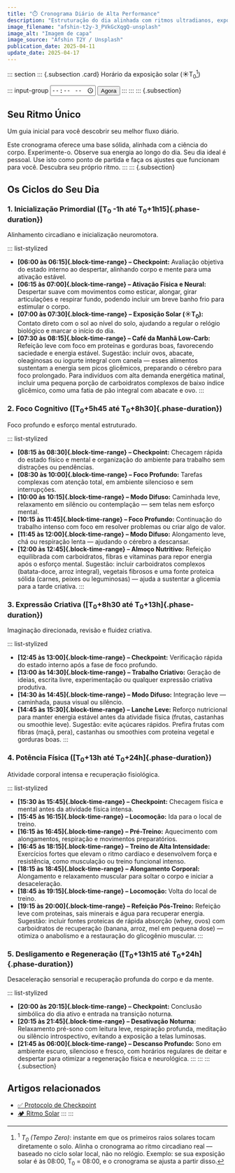 ```yaml
---
title: "⏱️ Cronograma Diário de Alta Performance"
description: "Estruturação do dia alinhada com ritmos ultradianos, exposição solar, checkpoints estratégicos e máxima performance cognitiva e física."
image_filename: "afshin-t2y-3_PVkGcXqgQ-unsplash"
image_alt: "Imagem de capa"
image_source: "Afshin T2Y / Unsplash"
publication_date: 2025-04-11
update_date: 2025-04-17
---
```

::: section
::: {.subsection .card}
<label for="start-time">Horário da exposição solar (☀️T<sub>0</sub>[^1])</label>

[^1]: <sup>1</sup> _T<sub>0</sub> (Tempo Zero)_: instante em que os primeiros raios solares tocam diretamente o solo. Alinha o cronograma ao ritmo circadiano real — baseado no ciclo solar local, não no relógio. Exemplo: se sua exposição solar é às 08:00, T<sub>0</sub> = 08:00, e o cronograma se ajusta a partir disso.

::: input-group
<input type="time" id="start-time" />
<button id="now-btn">Agora</button>
:::
:::
::: {.subsection}
## Seu Ritmo Único
<p class="subheading">Um guia inicial para você descobrir seu melhor fluxo diário.</p>

Este cronograma oferece uma base sólida, alinhada com a ciência do corpo. Experimente-o. Observe sua energia ao longo do dia. Seu dia ideal é pessoal. Use isto como ponto de partida e faça os ajustes que funcionam para você. Descubra seu próprio ritmo.
:::
::: {.subsection}
## Os Ciclos do Seu Dia
### 1. Inicialização Primordial ([T<sub>0</sub> -1h até T<sub>0</sub>+1h15]{.phase-duration})
<p class="subheading">Alinhamento circadiano e inicialização neuromotora.</p>

::: list-stylized
* **[06:00 às 06:15]{.block-time-range} – Checkpoint:** Avaliação objetiva do estado interno ao despertar, alinhando corpo e mente para uma ativação estável.
* **[06:15 às 07:00]{.block-time-range} – Ativação Física e Neural:** Despertar suave com movimentos como esticar, alongar, girar articulações e respirar fundo, podendo incluir um breve banho frio para estimular o corpo.
* **[07:00 às 07:30]{.block-time-range} – Exposição Solar (☀️T<sub>0</sub>):** Contato direto com o sol ao nível do solo, ajudando a regular o relógio biológico e marcar o início do dia.
* **[07:30 às 08:15]{.block-time-range} – Café da Manhã Low-Carb:** Refeição leve com foco em proteínas e gorduras boas, favorecendo saciedade e energia estável. Sugestão: incluir ovos, abacate, oleaginosas ou iogurte integral com canela — esses alimentos sustentam a energia sem picos glicêmicos, preparando o cérebro para foco prolongado. Para indivíduos com alta demanda energética matinal, incluir uma pequena porção de carboidratos complexos de baixo índice glicêmico, como uma fatia de pão integral com abacate e ovo.
:::

### 2. Foco Cognitivo ([T<sub>0</sub>+5h45 até T<sub>0</sub>+8h30]{.phase-duration})
<p class="subheading">Foco profundo e esforço mental estruturado.</p>

::: list-stylized
* **[08:15 às 08:30]{.block-time-range} – Checkpoint:** Checagem rápida do estado físico e mental e organização do ambiente para trabalho sem distrações ou pendências.
* **[08:30 às 10:00]{.block-time-range} – Foco Profundo:** Tarefas complexas com atenção total, em ambiente silencioso e sem interrupções.
* **[10:00 às 10:15]{.block-time-range} – Modo Difuso:** Caminhada leve, relaxamento em silêncio ou contemplação — sem telas nem esforço mental.
* **[10:15 às 11:45]{.block-time-range} – Foco Profundo:** Continuação do trabalho intenso com foco em resolver problemas ou criar algo de valor.
* **[11:45 às 12:00]{.block-time-range} – Modo Difuso:** Alongamento leve, chá ou respiração lenta — ajudando o cérebro a descansar.
* **[12:00 às 12:45]{.block-time-range} – Almoço Nutritivo:** Refeição equilibrada com carboidratos, fibras e vitaminas para repor energia após o esforço mental. Sugestão: incluir carboidratos complexos (batata-doce, arroz integral), vegetais fibrosos e uma fonte proteica sólida (carnes, peixes ou leguminosas) — ajuda a sustentar a glicemia para a tarde criativa.
:::

### 3. Expressão Criativa ([T<sub>0</sub>+8h30 até T<sub>0</sub>+13h]{.phase-duration})
<p class="subheading">Imaginação direcionada, revisão e fluidez criativa.</p>

::: list-stylized
* **[12:45 às 13:00]{.block-time-range} – Checkpoint:** Verificação rápida do estado interno após a fase de foco profundo.
* **[13:00 às 14:30]{.block-time-range} – Trabalho Criativo:** Geração de ideias, escrita livre, experimentação ou qualquer expressão criativa produtiva.
* **[14:30 às 14:45]{.block-time-range} – Modo Difuso:** Integração leve — caminhada, pausa visual ou silêncio.
* **[14:45 às 15:30]{.block-time-range} – Lanche Leve:** Reforço nutricional para manter energia estável antes da atividade física (frutas, castanhas ou smoothie leve). Sugestão: evite açúcares rápidos. Prefira frutas com fibras (maçã, pera), castanhas ou smoothies com proteína vegetal e gorduras boas.
:::

### 4. Potência Física ([T<sub>0</sub>+13h até T<sub>0</sub>+24h]{.phase-duration})
<p class="subheading">Atividade corporal intensa e recuperação fisiológica. </p>

::: list-stylized
* **[15:30 às 15:45]{.block-time-range} – Checkpoint:** Checagem física e mental antes da atividade física intensa.
* **[15:45 às 16:15]{.block-time-range} – Locomoção:** Ida para o local de treino.
* **[16:15 às 16:45]{.block-time-range} – Pré-Treino:** Aquecimento com alongamentos, respiração e movimentos preparatórios.
* **[16:45 às 18:15]{.block-time-range} – Treino de Alta Intensidade:** Exercícios fortes que elevam o ritmo cardíaco e desenvolvem força e resistência, como musculação ou treino funcional intenso.
* **[18:15 às 18:45]{.block-time-range} – Alongamento Corporal:** Alongamento e relaxamento muscular para soltar o corpo e iniciar a desaceleração.
* **[18:45 às 19:15]{.block-time-range} – Locomoção:** Volta do local de treino.
* **[19:15 às 20:00]{.block-time-range} – Refeição Pós-Treino:** Refeição leve com proteínas, sais minerais e água para recuperar energia. Sugestão: incluir fontes proteicas de rápida absorção (whey, ovos) com carboidratos de recuperação (banana, arroz, mel em pequena dose) — otimiza o anabolismo e a restauração do glicogênio muscular.
:::

### 5. Desligamento e Regeneração ([T<sub>0</sub>+13h15 até T<sub>0</sub>+24h]{.phase-duration})
<p class="subheading">Desaceleração sensorial e recuperação profunda do corpo e da mente. </p>

::: list-stylized
* **[20:00 às 20:15]{.block-time-range} – Checkpoint:** Conclusão simbólica do dia ativo e entrada na transição noturna.
* **[20:15 às 21:45]{.block-time-range} – Desativação Noturna:** Relaxamento pré-sono com leitura leve, respiração profunda, meditação ou silêncio introspectivo, evitando a exposição a telas luminosas.
* **[21:45 às 06:00]{.block-time-range} – Descanso Profundo:** Sono em ambiente escuro, silencioso e fresco, com horários regulares de deitar e despertar para otimizar a regeneração física e neurológica.
:::
:::
::: {.subsection}
## Artigos relacionados

* [✅ Protocolo de Checkpoint](/checkpoint-protocol/)
* [🏕️ Ritmo Solar](/solar-rhythm/)
:::
:::
